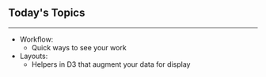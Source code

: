 ## Today's Topics

***

* Workflow:
  * Quick ways to see your work
* Layouts:
  * Helpers in D3 that augment your data for display

